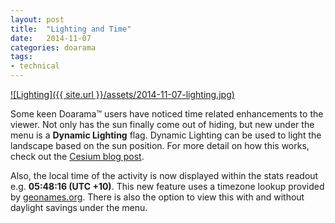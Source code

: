 ```yaml
---
layout: post
title:  "Lighting and Time"
date:   2014-11-07
categories: doarama
tags:
- technical
---
```


[]()
[![Lighting]({{ site.url }}/assets/2014-11-07-lighting.jpg)](http://www.doarama.com/view/74206)

Some keen Doarama&trade; users have noticed time related enhancements to the viewer.
Not only has the sun finally come out of hiding, but new under the <i class="fa fa-cog fa-lg"></i> menu is a **<i class="fa fa-sun-o"></i> Dynamic Lighting** flag.
Dynamic Lighting can be used to light the landscape based on the sun position.  For more detail on how this works, check out the [Cesium blog post](http://cesiumjs.org/2014/10/07/STK-World-Terrain-updated/).

Also, the local time of the activity is now displayed within the stats readout e.g. **<i class="fa fa-clock-o fa-lg"></i> 05:48:16 (UTC +10)**.  This new feature uses a timezone lookup provided by [geonames.org](http://www.geonames.org/).
There is also the option to view this with and without daylight savings under the <i class="fa fa-cog fa-lg"></i> menu.

